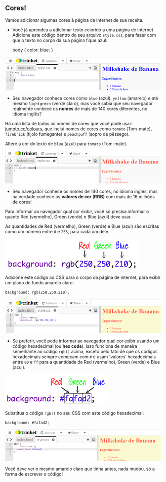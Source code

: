 ## Cores!

Vamos adicionar algumas cores à página de internet de sua receita.

+ Você já aprendeu a adicionar texto colorido a uma página de internet. Adicione este código dentro do seu arquivo `style.css`, para fazer com que o texto no corpo da sua página fique azul:

    body {
        color: blue;
    }
    

![screenshot](images/recipe-blue.png)

+ Seu navegador conhece cores como `blue` (azul), `yellow` (amarelo) e até mesmo `lightgreen` (verde claro), mas você sabia que seu navegador realmente conhece os **nomes** de mais de 140 cores diferentes, no idioma inglês?

Há uma lista de todos os nomes de cores que você pode usar: [jumpto.cc/colours](http://jumpto.cc/colours), que inclui nomes de cores como `tomato` (Tom-mate), `firebrick` (tijolo fumegante) e `peachpuff` (sopro de pêssego).

Altere a cor do texto de `blue` (azul) para `tomato` (Tom-mate).

![screenshot](images/recipe-tomato.png)

+ Seu navegador conhece os nomes de 140 cores, no idioma inglês, mas na verdade conhece os **valores de cor (RGB)** com mais de 16 milhões de cores!

Para informar ao navegador qual cor exibir, você só precisa informar o quanto Red (vermelho), Green (verde) e Blue (azul) deve usar.

As quantidades de Red (vermelho), Green (verde) e Blue (azul) são escritas como um número entre `0` e `255`, para cada um dele.

![screenshot](images/recipe-rgb-img.png)

Adicione este código ao CSS para o corpo da página de internet, para exibir um plano de fundo amarelo claro:

    background: rgb(250,250,210);
    

![screenshot](images/recipe-rgb.png)

+ Se preferir, você pode informar ao navegador qual cor exibir usando um código hexadecimal (ou **hex code**). Isso funciona de maneira semelhante ao código `rgb()` acima, exceto pelo fato de que os códigos hexadecimais sempre começam com `#` e usam 'valores' hexadecimais entre `00` e `ff` para a quantidade de Red (vermelho), Green (verde) e Blue (azul).

![screenshot](images/recipe-hex-img.png)

Substitua o código `rgb()` no seu CSS com este código hexadecimal:

    background: #fafad2;
    

![screenshot](images/recipe-hex.png)

Você deve ver o mesmo amarelo claro que tinha antes, nada mudou, só a forma de escrever o código!